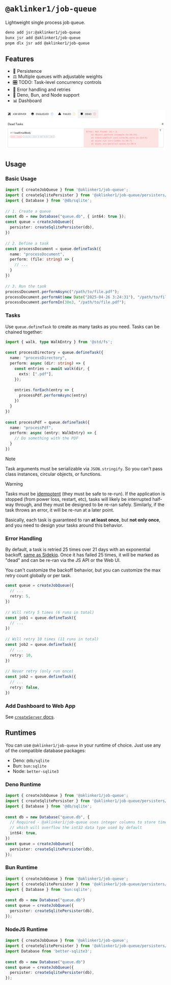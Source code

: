 # `@aklinker1/job-queue`

Lightweight single process job queue.

```sh
deno add jsr:@aklinker1/job-queue
bunx jsr add @aklinker1/job-queue
pnpm dlx jsr add @aklinker1/job-queue
```

## Features

- 💾 Persistence
- ⚖️ Multiple queues with adjustable weights
- 🎛️ TODO: Task-level concurrency controls
- 🔄 Error handling and retries
- 🦕 Deno, Bun, and Node support
- 📊 Dashboard

![UI Preview](https://raw.githubusercontent.com/aklinker1/job-queue/refs/heads/main/.github/ui.png)

## Usage

### Basic Usage

```ts
import { createJobQueue } from '@aklinker1/job-queue';
import { createSqlitePersister } from '@aklinker1/job-queue/persisters/sqlite';
import { Database } from '@db/sqlite';

// 1. Create a queue
const db = new Database("queue.db", { int64: true });
const queue = createJobQueue({
  persister: createSqlitePersister(db),
})

// 2. Define a task
const processDocument = queue.defineTask({
  name: "processDocument",
  perform: (file: string) => {
    // ...
  }
})

// 3. Run the task
processDocument.performAsync("/path/to/file.pdf");
processDocument.performAt(new Date("2025-04-26 3:24:31"), "/path/to/file.pdf");
processDocument.performIn(30e3, "/path/to/file.pdf");
```

### Tasks

Use `queue.defineTask` to create as many tasks as you need. Tasks can be chained together:

```ts
import { walk, type WalkEntry } from '@std/fs';

const processDirectory = queue.defineTask({
  name: "processDirectory",
  perform: async (dir: string) => {
    const entries = await walk(dir, {
      exts: [".pdf"],
    });

    entries.forEach(entry => {
      processPdf.performAsync(entry)
    })
  }
})

const processPdf = queue.defineTask({
  name: "processPdf",
  perform: async (entry: WalkEntry) => {
    // Do something with the PDF
  }
})
```

> [!NOTE]
> Task arguments must be serializable via `JSON.stringify`. So you can't pass class instances, circular objects, or functions.

> [!WARNING]
> Tasks must be [idempotent](https://en.wikipedia.org/wiki/Idempotence) (they must be safe to re-run). If the application is stopped (from power loss, restart, etc), tasks will likely be interrupted half-way through, and they must be designed to be re-ran safely. Similarly, if the task throws an error, it will be re-run at a later point.
>
> Basically, each task is guaranteed to ran **at least once**, but **not only once**, and you need to design your tasks around this behavior.

### Error Handling

By default, a task is retried 25 times over 21 days with an exponential backoff, [same as Sidekiq](https://github.com/sidekiq/sidekiq/wiki/Error-Handling#automatic-job-retry). Once it has failed 25 times, it will be marked as "dead" and can be re-ran via the JS API or the Web UI.

You can't customize the backoff behavior, but you can customize the max retry count globally or per task.

```ts
const queue = createJobQueue({
  // ...
  retry: 5,
})

// Will retry 5 times (6 runs in total)
const job1 = queue.defineTask({
  // ...
})

// Will retry 10 times (11 runs in total)
const job2 = queue.defineTask({
  // ...
  retry: 10,
})

// Never retry (only run once)
const job2 = queue.defineTask({
  // ...
  retry: false,
})
```

### Add Dashboard to Web App

See [`createServer` docs](https://jsr.io/@aklinker1/job-queue/doc/server/~/createServer).

## Runtimes

You can use `@aklinker1/job-queue` in your runtime of choice. Just use any of the compatible database packages:

- Deno: `@db/sqlite`
- Bun: `bun:sqlite`
- Node: `better-sqlite3`

### Deno Runtime

```ts
import { createJobQueue } from '@aklinker1/job-queue';
import { createSqlitePersister } from '@aklinker1/job-queue/persisters/sqlite';
import { Database } from '@db/sqlite';

const db = new Database("queue.db", {
  // Required - @aklinker1/job-queue uses integer columns to store timestamps,
  // which will overflow the int32 data type used by default
  int64: true,
})
const queue = createJobQueue({
  persister: createSqlitePersister(db),
});
```

### Bun Runtime

```ts
import { createJobQueue } from '@aklinker1/job-queue';
import { createSqlitePersister } from '@aklinker1/job-queue/persisters/sqlite';
import { Database } from 'bun:sqlite';

const db = new Database("queue.db")
const queue = createJobQueue({
  persister: createSqlitePersister(db),
});
```

### NodeJS Runtime

```ts
import { createJobQueue } from '@aklinker1/job-queue';
import { createSqlitePersister } from '@aklinker1/job-queue/persisters/sqlite';
import Database from 'better-sqlite3';

const db = new Database("queue.db")
const queue = createJobQueue({
  persister: createSqlitePersister(db),
});
```
